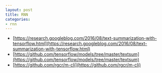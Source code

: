 ```yaml
---
layout: post
title: RNN
categories:
- rnn
---
```


* [https://research.googleblog.com/2016/08/text-summarization-with-tensorflow.html](https://research.googleblog.com/2016/08/text-summarization-with-tensorflow.html)
* [https://github.com/tensorflow/models/tree/master/textsum](https://github.com/tensorflow/models/tree/master/textsum)
* [https://github.com/rgcr/m-cli](https://github.com/rgcr/m-cli)